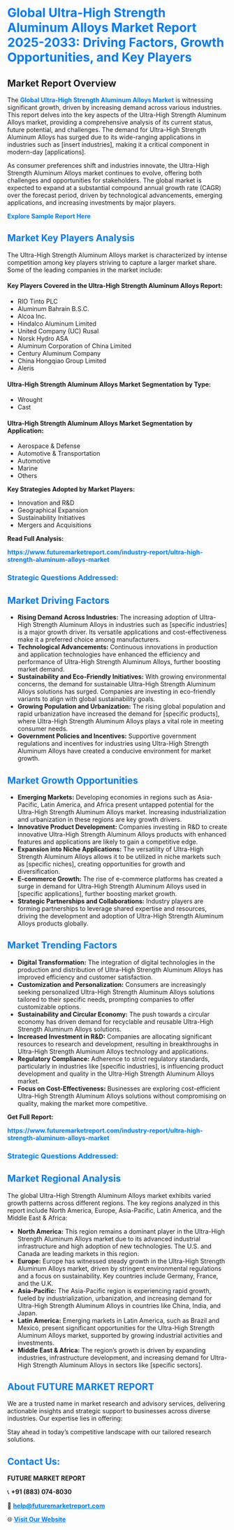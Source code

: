 <h1 style="color: #007BFF;">Global Ultra-High Strength Aluminum Alloys Market Report 2025-2033: Driving Factors, Growth Opportunities, and Key Players</h1>

<section id="overview">
<h2>Market Report Overview</h2>
<p>The <a href="https://www.futuremarketreport.com/industry-report/ultra-high-strength-aluminum-alloys-market" style="color: #007BFF; text-decoration: none;"><strong>Global Ultra-High Strength Aluminum Alloys Market</strong></a> is witnessing significant growth, driven by increasing demand across various industries. This report delves into the key aspects of the Ultra-High Strength Aluminum Alloys market, providing a comprehensive analysis of its current status, future potential, and challenges. The demand for Ultra-High Strength Aluminum Alloys has surged due to its wide-ranging applications in industries such as [insert industries], making it a critical component in modern-day [applications].</p>
<p>As consumer preferences shift and industries innovate, the Ultra-High Strength Aluminum Alloys market continues to evolve, offering both challenges and opportunities for stakeholders. The global market is expected to expand at a substantial compound annual growth rate (CAGR) over the forecast period, driven by technological advancements, emerging applications, and increasing investments by major players.</p>
</section>

<section id="overview">
<p><a href="https://www.futuremarketreport.com/request-sample/reportId=54688" style="color: #007BFF; text-decoration: none;"><strong>Explore Sample Report Here</strong></a></p>
</section>

<section id="key-players">
<h2 style="color: #007BFF;">Market Key Players Analysis</h2>
<p>The Ultra-High Strength Aluminum Alloys market is characterized by intense competition among key players striving to capture a larger market share. Some of the leading companies in the market include:</p>
<h4>Key Players Covered in the Ultra-High Strength Aluminum Alloys Report:</h4>
<ul><li>RIO Tinto PLC</li><li>Aluminum Bahrain B.S.C.</li><li>Alcoa Inc.</li><li>Hindalco Aluminum Limited</li><li>United Company (UC) Rusal</li><li>Norsk Hydro ASA</li><li>Aluminum Corporation of China Limited</li><li>Century Aluminum Company</li><li>China Hongqiao Group Limited</li><li>Aleris</li></ul>
<h4>Ultra-High Strength Aluminum Alloys Market Segmentation by Type:</h4>
<ul><li>Wrought</li><li>Cast</li></ul>

<h4>Ultra-High Strength Aluminum Alloys Market Segmentation by Application:</h4>
<ul><li>Aerospace &amp; Defense</li><li>Automotive &amp; Transportation</li><li>Automotive</li><li>Marine</li><li>Others</li></ul>
<p><strong>Key Strategies Adopted by Market Players:</strong></p>
<ul>
<li>Innovation and R&D</li>
<li>Geographical Expansion</li>
<li>Sustainability Initiatives</li>
<li>Mergers and Acquisitions</li>
</ul>
</section>

<section>
<p><strong>Read Full Analysis: </strong></p><a href="https://www.futuremarketreport.com/industry-report/ultra-high-strength-aluminum-alloys-market" style="color: #007BFF; text-decoration: none;"><strong>https://www.futuremarketreport.com/industry-report/ultra-high-strength-aluminum-alloys-market</strong></a>
<h3 style="color: #007BFF;">Strategic Questions Addressed:</h3>
</section>

<section id="driving-factors">
<h2 style="color: #007BFF;">Market Driving Factors</h2>
<ul>
<li><strong>Rising Demand Across Industries:</strong> The increasing adoption of Ultra-High Strength Aluminum Alloys in industries such as [specific industries] is a major growth driver. Its versatile applications and cost-effectiveness make it a preferred choice among manufacturers.</li>
<li><strong>Technological Advancements:</strong> Continuous innovations in production and application technologies have enhanced the efficiency and performance of Ultra-High Strength Aluminum Alloys, further boosting market demand.</li>
<li><strong>Sustainability and Eco-Friendly Initiatives:</strong> With growing environmental concerns, the demand for sustainable Ultra-High Strength Aluminum Alloys solutions has surged. Companies are investing in eco-friendly variants to align with global sustainability goals.</li>
<li><strong>Growing Population and Urbanization:</strong> The rising global population and rapid urbanization have increased the demand for [specific products], where Ultra-High Strength Aluminum Alloys plays a vital role in meeting consumer needs.</li>
<li><strong>Government Policies and Incentives:</strong> Supportive government regulations and incentives for industries using Ultra-High Strength Aluminum Alloys have created a conducive environment for market growth.</li>
</ul>
</section>

<section id="growth-opportunities">
<h2 style="color: #007BFF;">Market Growth Opportunities</h2>
<ul>
<li><strong>Emerging Markets:</strong> Developing economies in regions such as Asia-Pacific, Latin America, and Africa present untapped potential for the Ultra-High Strength Aluminum Alloys market. Increasing industrialization and urbanization in these regions are key growth drivers.</li>
<li><strong>Innovative Product Development:</strong> Companies investing in R&D to create innovative Ultra-High Strength Aluminum Alloys products with enhanced features and applications are likely to gain a competitive edge.</li>
<li><strong>Expansion into Niche Applications:</strong> The versatility of Ultra-High Strength Aluminum Alloys allows it to be utilized in niche markets such as [specific niches], creating opportunities for growth and diversification.</li>
<li><strong>E-commerce Growth:</strong> The rise of e-commerce platforms has created a surge in demand for Ultra-High Strength Aluminum Alloys used in [specific applications], further boosting market growth.</li>
<li><strong>Strategic Partnerships and Collaborations:</strong> Industry players are forming partnerships to leverage shared expertise and resources, driving the development and adoption of Ultra-High Strength Aluminum Alloys products globally.</li>
</ul>
</section>

<section id="trending-factors">
<h2 style="color: #007BFF;">Market Trending Factors</h2>
<ul>
<li><strong>Digital Transformation:</strong> The integration of digital technologies in the production and distribution of Ultra-High Strength Aluminum Alloys has improved efficiency and customer satisfaction.</li>
<li><strong>Customization and Personalization:</strong> Consumers are increasingly seeking personalized Ultra-High Strength Aluminum Alloys solutions tailored to their specific needs, prompting companies to offer customizable options.</li>
<li><strong>Sustainability and Circular Economy:</strong> The push towards a circular economy has driven demand for recyclable and reusable Ultra-High Strength Aluminum Alloys solutions.</li>
<li><strong>Increased Investment in R&D:</strong> Companies are allocating significant resources to research and development, resulting in breakthroughs in Ultra-High Strength Aluminum Alloys technology and applications.</li>
<li><strong>Regulatory Compliance:</strong> Adherence to strict regulatory standards, particularly in industries like [specific industries], is influencing product development and quality in the Ultra-High Strength Aluminum Alloys market.</li>
<li><strong>Focus on Cost-Effectiveness:</strong> Businesses are exploring cost-efficient Ultra-High Strength Aluminum Alloys solutions without compromising on quality, making the market more competitive.</li>
</ul>
</section>

<section>
<p><strong>Get Full Report: </strong></p><a href="https://www.futuremarketreport.com/industry-report/ultra-high-strength-aluminum-alloys-market" style="color: #007BFF; text-decoration: none;"><strong>https://www.futuremarketreport.com/industry-report/ultra-high-strength-aluminum-alloys-market</strong></a>
<h3 style="color: #007BFF;">Strategic Questions Addressed:</h3>
</section>


<section id="regional-analysis">
<h2 style="color: #007BFF;">Market Regional Analysis</h2>
<p>The global Ultra-High Strength Aluminum Alloys market exhibits varied growth patterns across different regions. The key regions analyzed in this report include North America, Europe, Asia-Pacific, Latin America, and the Middle East & Africa:</p>
<ul>
<li><strong>North America:</strong> This region remains a dominant player in the Ultra-High Strength Aluminum Alloys market due to its advanced industrial infrastructure and high adoption of new technologies. The U.S. and Canada are leading markets in this region.</li>
<li><strong>Europe:</strong> Europe has witnessed steady growth in the Ultra-High Strength Aluminum Alloys market, driven by stringent environmental regulations and a focus on sustainability. Key countries include Germany, France, and the U.K.</li>
<li><strong>Asia-Pacific:</strong> The Asia-Pacific region is experiencing rapid growth, fueled by industrialization, urbanization, and increasing demand for Ultra-High Strength Aluminum Alloys in countries like China, India, and Japan.</li>
<li><strong>Latin America:</strong> Emerging markets in Latin America, such as Brazil and Mexico, present significant opportunities for the Ultra-High Strength Aluminum Alloys market, supported by growing industrial activities and investments.</li>
<li><strong>Middle East & Africa:</strong> The region’s growth is driven by expanding industries, infrastructure development, and increasing demand for Ultra-High Strength Aluminum Alloys in sectors like [specific sectors].</li>
</ul>
</section>

<footer>
<h2 style="color: #007BFF;">About FUTURE MARKET REPORT</h2>
<p>We are a trusted name in market research and advisory services, delivering actionable insights and strategic support to businesses across diverse industries. Our expertise lies in offering:</p>

<p>Stay ahead in today’s competitive landscape with our tailored research solutions.</p>

<h2 style="color: #007BFF;">Contact Us:</h2>
<p><strong>FUTURE MARKET REPORT</strong></p>
<p>📞 <strong>+91 (883) 074-8030</strong></p>
<p>📧 <strong><a href="mailto:help@futuremarketreport.com" style="color: #007BFF;">help@futuremarketreport.com</a></strong></p>
<p>🌐 <strong><a href="https://www.futuremarketreport.com/" style="color: #007BFF;">Visit Our Website</a></strong></p>
</footer>